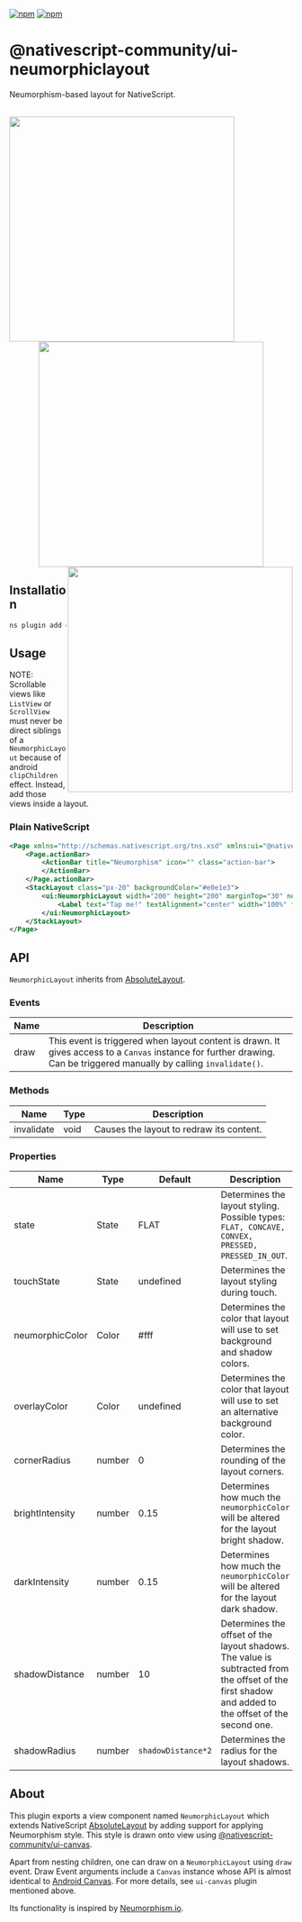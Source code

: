 [![npm](https://img.shields.io/npm/v/@nativescript-community/ui-neumorphiclayout.svg)](https://www.npmjs.com/package/@nativescript-community/ui-neumorphiclayout)
[![npm](https://img.shields.io/npm/dt/@nativescript-community/ui-neumorphiclayout.svg?label=npm%20downloads)](https://www.npmjs.com/package/@nativescript-community/ui-neumorphiclayout)
# @nativescript-community/ui-neumorphiclayout
Neumorphism-based layout for NativeScript.
<br/><br/>
<p align="center">
<img align="left" src="https://raw.githubusercontent.com/DimitrisRK/nativescript-plugins/master/packages/ui-neumorphiclayout/media/preview1.jpg" height="400px"/>
<img src="https://raw.githubusercontent.com/DimitrisRK/nativescript-plugins/master/packages/ui-neumorphiclayout/media/preview2.jpg" height="400px"/>
<img align="right" src="https://raw.githubusercontent.com/DimitrisRK/nativescript-plugins/master/packages/ui-neumorphiclayout/media/preview3.jpg" height="400px"/>
</p>

## Installation

```javascript
ns plugin add @nativescript-community/ui-neumorphiclayout
```

## Usage
NOTE: Scrollable views like `ListView` or `ScrollView` must never be direct siblings of a `NeumorphicLayout` because of android `clipChildren` effect. 
Instead, add those views inside a layout.
### Plain NativeScript
```xml
<Page xmlns="http://schemas.nativescript.org/tns.xsd" xmlns:ui="@nativescript-community/ui-neumorphiclayout" class="page">
    <Page.actionBar>
        <ActionBar title="Neumorphism" icon="" class="action-bar">
        </ActionBar>
    </Page.actionBar>
    <StackLayout class="px-20" backgroundColor="#e0e1e3">
        <ui:NeumorphicLayout width="200" height="200" marginTop="30" neumorphicColor="#e0e1e3" state="CONVEX" cornerRadius="100">
            <Label text="Tap me!" textAlignment="center" width="100%" fontSize="24" color="#6d707d" fontWeight="bold" top="85"/>
        </ui:NeumorphicLayout>
    </StackLayout>
</Page>
```

## API
`NeumorphicLayout` inherits from [AbsoluteLayout](https://docs.nativescript.org/ui-and-styling.html#absolutelayout).
### Events
| Name | Description |
| --- | --- |
| draw | This event is triggered when layout content is drawn. It gives access to a `Canvas` instance for further drawing. Can be triggered manually by calling `invalidate()`. |
### Methods
| Name | Type | Description |
| --- | --- | --- |
| invalidate | void | Causes the layout to redraw its content. |
### Properties
| Name | Type | Default | Description |
| --- | --- | --- | --- |
| state | State | FLAT | Determines the layout styling. Possible types: `FLAT, CONCAVE, CONVEX, PRESSED, PRESSED_IN_OUT`. |
| touchState | State | undefined | Determines the layout styling during touch. |
| neumorphicColor | Color | #fff | Determines the color that layout will use to set background and shadow colors. |
| overlayColor | Color | undefined | Determines the color that layout will use to set an alternative background color. |
| cornerRadius | number | 0 | Determines the rounding of the layout corners. |
| brightIntensity | number | 0.15 | Determines how much the `neumorphicColor` will be altered for the layout bright shadow. |
| darkIntensity | number | 0.15 | Determines how much the `neumorphicColor` will be altered for the layout dark shadow. |
| shadowDistance | number | 10 | Determines the offset of the layout shadows. The value is subtracted from the offset of the first shadow and added to the offset of the second one. |
| shadowRadius | number | `shadowDistance*2` | Determines the radius for the layout shadows. |

## About

This plugin exports a view component named `NeumorphicLayout` which extends NativeScript [AbsoluteLayout](https://docs.nativescript.org/ui-and-styling.html#absolutelayout) by adding support for applying Neumorphism style. This style is drawn onto view using [@nativescript-community/ui-canvas](https://www.npmjs.com/package/@nativescript-community/ui-canvas).

Apart from nesting children, one can draw on a `NeumorphicLayout` using `draw` event. Draw Event arguments include a `Canvas` instance whose API is almost identical to [Android Canvas](https://developer.android.com/reference/android/graphics/Canvas). For more details, see `ui-canvas` plugin mentioned above.

Its functionality is inspired by [Neumorphism.io](https://neumorphism.io).

